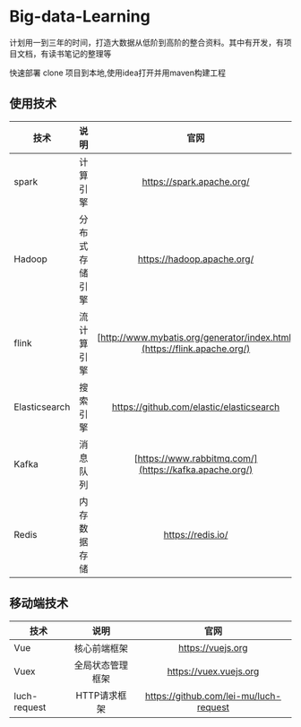 # Big-data-Learning  
计划用一到三年的时间，打造大数据从低阶到高阶的整合资料。其中有开发，有项目文档，有读书笔记的整理等

快速部署
clone 项目到本地,使用idea打开并用maven构建工程



## 使用技术
|技术|说明|官网|  
--|:--:|:--:|
|spark|计算引擎|https://spark.apache.org/
|Hadoop|分布式存储引擎|https://hadoop.apache.org/
|flink|流计算引擎|[http://www.mybatis.org/generator/index.html](https://flink.apache.org/)
|Elasticsearch|搜索引擎|https://github.com/elastic/elasticsearch
|Kafka|消息队列|[https://www.rabbitmq.com/](https://kafka.apache.org/)
|Redis|内存数据存储|https://redis.io/
## 移动端技术
|技术|说明|官网|
--|:--:|:--:|  
|Vue|核心前端框架|https://vuejs.org
|Vuex|全局状态管理框架|https://vuex.vuejs.org
|luch-request|HTTP请求框架|https://github.com/lei-mu/luch-request
